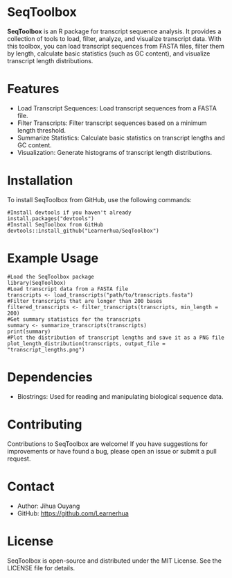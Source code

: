 # SeqToolbox
**SeqToolbox** is an R package for transcript sequence analysis. It provides a collection of tools to load, filter, analyze, and visualize transcript data. With this toolbox, you can load transcript sequences from FASTA files, filter them by length, calculate basic statistics (such as GC content), and visualize transcript length distributions.
# Features
- Load Transcript Sequences: Load transcript sequences from a FASTA file.
- Filter Transcripts: Filter transcript sequences based on a minimum length threshold.
- Summarize Statistics: Calculate basic statistics on transcript lengths and GC content.
- Visualization: Generate histograms of transcript length distributions.
# Installation
To install SeqToolbox from GitHub, use the following commands:
```
#Install devtools if you haven't already
install.packages("devtools")
#Install SeqToolbox from GitHub
devtools::install_github("Learnerhua/SeqToolbox")
```
# Example Usage
```
#Load the SeqToolbox package
library(SeqToolbox)
#Load transcript data from a FASTA file
transcripts <- load_transcripts("path/to/transcripts.fasta")
#Filter transcripts that are longer than 200 bases
filtered_transcripts <- filter_transcripts(transcripts, min_length = 200)
#Get summary statistics for the transcripts
summary <- summarize_transcripts(transcripts)
print(summary)
#Plot the distribution of transcript lengths and save it as a PNG file
plot_length_distribution(transcripts, output_file = "transcript_lengths.png")
```

# Dependencies
- Biostrings: Used for reading and manipulating biological sequence data.

# Contributing
Contributions to SeqToolbox are welcome! If you have suggestions for improvements or have found a bug, please open an issue or submit a pull request.
# Contact
- Author: Jihua Ouyang
- GitHub: https://github.com/Learnerhua
# License
SeqToolbox is open-source and distributed under the MIT License. See the LICENSE file for details.
